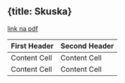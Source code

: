 {title: Skuska}
---

[link na pdf](skuska/pdfname.pdf)

First Header  | Second Header
------------- | -------------
Content Cell  | Content Cell
Content Cell  | Content Cell
